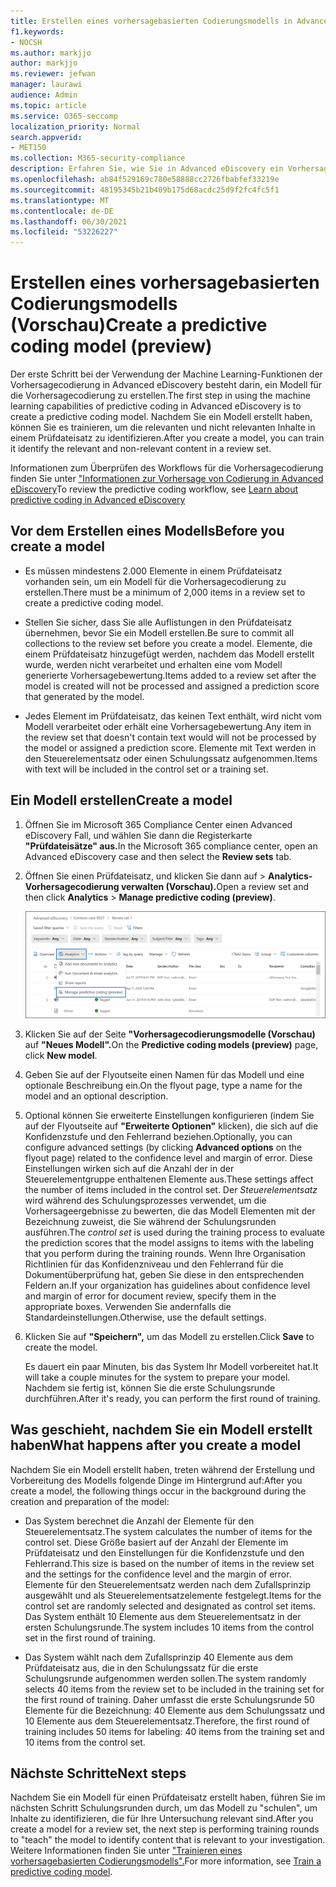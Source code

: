 ```yaml
---
title: Erstellen eines vorhersagebasierten Codierungsmodells in Advanced eDiscovery
f1.keywords:
- NOCSH
ms.author: markjjo
author: markjjo
ms.reviewer: jefwan
manager: laurawi
audience: Admin
ms.topic: article
ms.service: O365-seccomp
localization_priority: Normal
search.appverid:
- MET150
ms.collection: M365-security-compliance
description: Erfahren Sie, wie Sie in Advanced eDiscovery ein Vorhersagecodierungsmodell erstellen. Dies ist der erste Schritt bei der Verwendung der Machine Learning-Funktionen in Advanced eDiscovery, mit denen Sie relevante und nicht relevante Inhalte in einem Prüfdateisatz identifizieren können.
ms.openlocfilehash: ab84f529169c780e58888cc2726fbabfef33219e
ms.sourcegitcommit: 48195345b21b409b175d68acdc25d9f2fc4fc5f1
ms.translationtype: MT
ms.contentlocale: de-DE
ms.lasthandoff: 06/30/2021
ms.locfileid: "53226227"
---
```

# <a name="create-a-predictive-coding-model-preview"></a><span data-ttu-id="388ea-104">Erstellen eines vorhersagebasierten Codierungsmodells (Vorschau)</span><span class="sxs-lookup"><span data-stu-id="388ea-104">Create a predictive coding model (preview)</span></span>

<span data-ttu-id="388ea-105">Der erste Schritt bei der Verwendung der Machine Learning-Funktionen der Vorhersagecodierung in Advanced eDiscovery besteht darin, ein Modell für die Vorhersagecodierung zu erstellen.</span><span class="sxs-lookup"><span data-stu-id="388ea-105">The first step in using the machine learning capabilities of predictive coding in Advanced eDiscovery is to create a predictive coding model.</span></span> <span data-ttu-id="388ea-106">Nachdem Sie ein Modell erstellt haben, können Sie es trainieren, um die relevanten und nicht relevanten Inhalte in einem Prüfdateisatz zu identifizieren.</span><span class="sxs-lookup"><span data-stu-id="388ea-106">After you create a model, you can train it identify the relevant and non-relevant content in a review set.</span></span>

<span data-ttu-id="388ea-107">Informationen zum Überprüfen des Workflows für die Vorhersagecodierung finden Sie unter ["Informationen zur Vorhersage von Codierung in Advanced eDiscovery](predictive-coding-overview.md#the-predictive-coding-workflow)</span><span class="sxs-lookup"><span data-stu-id="388ea-107">To review the predictive coding workflow, see [Learn about predictive coding in Advanced eDiscovery](predictive-coding-overview.md#the-predictive-coding-workflow)</span></span>

## <a name="before-you-create-a-model"></a><span data-ttu-id="388ea-108">Vor dem Erstellen eines Modells</span><span class="sxs-lookup"><span data-stu-id="388ea-108">Before you create a model</span></span>

- <span data-ttu-id="388ea-109">Es müssen mindestens 2.000 Elemente in einem Prüfdateisatz vorhanden sein, um ein Modell für die Vorhersagecodierung zu erstellen.</span><span class="sxs-lookup"><span data-stu-id="388ea-109">There must be a minimum of 2,000 items in a review set to create a predictive coding model.</span></span>

- <span data-ttu-id="388ea-110">Stellen Sie sicher, dass Sie alle Auflistungen in den Prüfdateisatz übernehmen, bevor Sie ein Modell erstellen.</span><span class="sxs-lookup"><span data-stu-id="388ea-110">Be sure to commit all collections to the review set before you create a model.</span></span> <span data-ttu-id="388ea-111">Elemente, die einem Prüfdateisatz hinzugefügt werden, nachdem das Modell erstellt wurde, werden nicht verarbeitet und erhalten eine vom Modell generierte Vorhersagebewertung.</span><span class="sxs-lookup"><span data-stu-id="388ea-111">Items added to a review set after the model is created will not be processed and assigned a prediction score that generated by the model.</span></span>

- <span data-ttu-id="388ea-112">Jedes Element im Prüfdateisatz, das keinen Text enthält, wird nicht vom Modell verarbeitet oder erhält eine Vorhersagebewertung.</span><span class="sxs-lookup"><span data-stu-id="388ea-112">Any item in the review set that doesn't contain text would will not be processed by the model or assigned a prediction score.</span></span> <span data-ttu-id="388ea-113">Elemente mit Text werden in den Steuerelementsatz oder einen Schulungssatz aufgenommen.</span><span class="sxs-lookup"><span data-stu-id="388ea-113">Items with text will be included in the control set or a training set.</span></span>

## <a name="create-a-model"></a><span data-ttu-id="388ea-114">Ein Modell erstellen</span><span class="sxs-lookup"><span data-stu-id="388ea-114">Create a model</span></span>

1. <span data-ttu-id="388ea-115">Öffnen Sie im Microsoft 365 Compliance Center einen Advanced eDiscovery Fall, und wählen Sie dann die Registerkarte **"Prüfdateisätze" aus.**</span><span class="sxs-lookup"><span data-stu-id="388ea-115">In the Microsoft 365 compliance center, open an Advanced eDiscovery case and then select the **Review sets** tab.</span></span>

2. <span data-ttu-id="388ea-116">Öffnen Sie einen Prüfdateisatz, und klicken Sie dann auf   >  **Analytics-Vorhersagecodierung verwalten (Vorschau).**</span><span class="sxs-lookup"><span data-stu-id="388ea-116">Open a review set and then click **Analytics** > **Manage predictive coding (preview)**.</span></span>

   ![Klicken Sie im Prüfdateisatz auf das Dropdownmenü "Analysieren", um zur Seite "Vorhersagecodierung" zu wechseln.](..\media\ManagePredictiveCoding.png)

3. <span data-ttu-id="388ea-118">Klicken Sie auf der Seite **"Vorhersagecodierungsmodelle (Vorschau)** auf **"Neues Modell".**</span><span class="sxs-lookup"><span data-stu-id="388ea-118">On the **Predictive coding models (preview)** page, click **New model**.</span></span>

4. <span data-ttu-id="388ea-119">Geben Sie auf der Flyoutseite einen Namen für das Modell und eine optionale Beschreibung ein.</span><span class="sxs-lookup"><span data-stu-id="388ea-119">On the flyout page, type a name for the model and an optional description.</span></span>

5. <span data-ttu-id="388ea-120">Optional können Sie erweiterte Einstellungen konfigurieren (indem Sie auf der Flyoutseite auf **"Erweiterte Optionen"** klicken), die sich auf die Konfidenzstufe und den Fehlerrand beziehen.</span><span class="sxs-lookup"><span data-stu-id="388ea-120">Optionally, you can configure advanced settings (by clicking **Advanced options** on the flyout page) related to the confidence level and margin of error.</span></span> <span data-ttu-id="388ea-121">Diese Einstellungen wirken sich auf die Anzahl der in der Steuerelementgruppe enthaltenen Elemente aus.</span><span class="sxs-lookup"><span data-stu-id="388ea-121">These settings affect the number of items included in the control set.</span></span> <span data-ttu-id="388ea-122">Der *Steuerelementsatz* wird während des Schulungsprozesses verwendet, um die Vorhersageergebnisse zu bewerten, die das Modell Elementen mit der Bezeichnung zuweist, die Sie während der Schulungsrunden ausführen.</span><span class="sxs-lookup"><span data-stu-id="388ea-122">The *control set* is used during the training process to evaluate the prediction scores that the model assigns to items with the labeling that you perform during the training rounds.</span></span> <span data-ttu-id="388ea-123">Wenn Ihre Organisation Richtlinien für das Konfidenzniveau und den Fehlerrand für die Dokumentüberprüfung hat, geben Sie diese in den entsprechenden Feldern an.</span><span class="sxs-lookup"><span data-stu-id="388ea-123">If your organization has guidelines about confidence level and margin of error for document review, specify them in the appropriate boxes.</span></span> <span data-ttu-id="388ea-124">Verwenden Sie andernfalls die Standardeinstellungen.</span><span class="sxs-lookup"><span data-stu-id="388ea-124">Otherwise, use the default settings.</span></span>

6. <span data-ttu-id="388ea-125">Klicken Sie auf **"Speichern",** um das Modell zu erstellen.</span><span class="sxs-lookup"><span data-stu-id="388ea-125">Click **Save** to create the model.</span></span>

   <span data-ttu-id="388ea-126">Es dauert ein paar Minuten, bis das System Ihr Modell vorbereitet hat.</span><span class="sxs-lookup"><span data-stu-id="388ea-126">It will take a couple minutes for the system to prepare your model.</span></span> <span data-ttu-id="388ea-127">Nachdem sie fertig ist, können Sie die erste Schulungsrunde durchführen.</span><span class="sxs-lookup"><span data-stu-id="388ea-127">After it's ready, you can perform the first round of training.</span></span>

## <a name="what-happens-after-you-create-a-model"></a><span data-ttu-id="388ea-128">Was geschieht, nachdem Sie ein Modell erstellt haben</span><span class="sxs-lookup"><span data-stu-id="388ea-128">What happens after you create a model</span></span>

<span data-ttu-id="388ea-129">Nachdem Sie ein Modell erstellt haben, treten während der Erstellung und Vorbereitung des Modells folgende Dinge im Hintergrund auf:</span><span class="sxs-lookup"><span data-stu-id="388ea-129">After you create a model, the following things occur in the background during the creation and preparation of the model:</span></span>

- <span data-ttu-id="388ea-130">Das System berechnet die Anzahl der Elemente für den Steuerelementsatz.</span><span class="sxs-lookup"><span data-stu-id="388ea-130">The system calculates the number of items for the control set.</span></span> <span data-ttu-id="388ea-131">Diese Größe basiert auf der Anzahl der Elemente im Prüfdateisatz und den Einstellungen für die Konfidenzstufe und den Fehlerrand.</span><span class="sxs-lookup"><span data-stu-id="388ea-131">This size is based on the number of items in the review set and the settings for the confidence level and the margin of error.</span></span> <span data-ttu-id="388ea-132">Elemente für den Steuerelementsatz werden nach dem Zufallsprinzip ausgewählt und als Steuerelementsatzelemente festgelegt.</span><span class="sxs-lookup"><span data-stu-id="388ea-132">Items for the control set are randomly selected and designated as control set items.</span></span> <span data-ttu-id="388ea-133">Das System enthält 10 Elemente aus dem Steuerelementsatz in der ersten Schulungsrunde.</span><span class="sxs-lookup"><span data-stu-id="388ea-133">The system includes 10 items from the control set in the first round of training.</span></span>

- <span data-ttu-id="388ea-134">Das System wählt nach dem Zufallsprinzip 40 Elemente aus dem Prüfdateisatz aus, die in den Schulungssatz für die erste Schulungsrunde aufgenommen werden sollen.</span><span class="sxs-lookup"><span data-stu-id="388ea-134">The system randomly selects 40 items from the review set to be included in the training set for the first round of training.</span></span> <span data-ttu-id="388ea-135">Daher umfasst die erste Schulungsrunde 50 Elemente für die Bezeichnung: 40 Elemente aus dem Schulungssatz und 10 Elemente aus dem Steuerelementsatz.</span><span class="sxs-lookup"><span data-stu-id="388ea-135">Therefore, the first round of training includes 50 items for labeling: 40 items from the training set and 10 items from the control set.</span></span>

## <a name="next-steps"></a><span data-ttu-id="388ea-136">Nächste Schritte</span><span class="sxs-lookup"><span data-stu-id="388ea-136">Next steps</span></span>

<span data-ttu-id="388ea-137">Nachdem Sie ein Modell für einen Prüfdateisatz erstellt haben, führen Sie im nächsten Schritt Schulungsrunden durch, um das Modell zu "schulen", um Inhalte zu identifizieren, die für Ihre Untersuchung relevant sind.</span><span class="sxs-lookup"><span data-stu-id="388ea-137">After you create a model for a review set, the next step is performing training rounds to "teach" the model to identify content that is relevant to your investigation.</span></span> <span data-ttu-id="388ea-138">Weitere Informationen finden Sie unter ["Trainieren eines vorhersagebasierten Codierungsmodells".](predictive-coding-train-model.md)</span><span class="sxs-lookup"><span data-stu-id="388ea-138">For more information, see [Train a predictive coding model](predictive-coding-train-model.md).</span></span>
